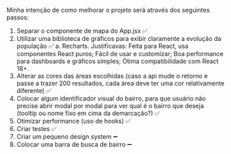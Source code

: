 Minha intenção de como melhorar o projeto será através dos seguintes passos:

1. Separar o componente de mapa do App.jsx ✅
2. Utilizar uma biblioteca de gráficos para exibir claramente a evolução da população ✅
   a. Recharts. Justificavas: Feita para React, usa componentes React puros; Fácil de usar e customizar; Boa performance para dashboards e gráficos simples; Ótima compatibilidade com React 18+.
3. Alterar as cores das áreas escolhidas (caso a api mude o retorno e passe a trazer 200 resultados, cada área deve ter uma cor relativamente diferente) ✅
4. Colocar algum identificador visual do bairro, para que usuário não precise abrir modal por modal para ver qual é o bairro que deseja (tooltip ou nome fixo em cima da demarcação?) ✅
5. Otimizar performance (uso de hooks) ✅
6. Criar testes ✅
7. Criar um pequeno design system ➖
8. Colocar uma barra de busca de bairro ➖
